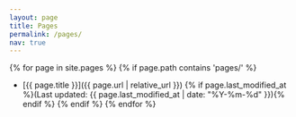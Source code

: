 ```yaml
---
layout: page
title: Pages
permalink: /pages/
nav: true
---
```


{% for page in site.pages %}
  {% if page.path contains 'pages/' %}
* [{{ page.title }}]({{ page.url | relative_url }}) {% if page.last_modified_at %}(Last updated: {{ page.last_modified_at | date: "%Y-%m-%d" }}){% endif %}
  {% endif %}
{% endfor %}
